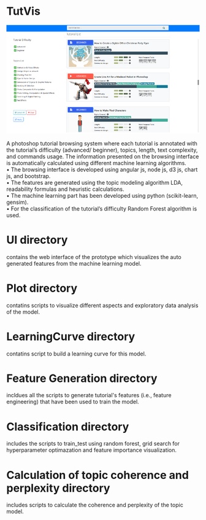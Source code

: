 # TutVis
![](UI/images/interface.PNG?raw=true)

A photoshop tutorial browsing system where each tutorial is annotated with the tutorial’s difficulty (advanced/ beginner), topics, length, text complexity, and commands usage. The information presented on the browsing interface is automatically calculated using different machine learning algorithms.<br/>
• The browsing interface is developed using angular js, node js, d3 js, chart js, and bootstrap.<br/>
• The features are generated using the topic modeling algorithm LDA, readability formulas and heuristic calculations. <br/>
• The machine learning part has been developed using python (scikit-learn, gensim). <br/>
• For the classification of the tutorial’s difficulty Random Forest algorithm is used.<br/>

# UI directory
contains the web interface of the prototype which visualizes the auto generated features from the machine learning model.

# Plot directory
contatins scripts to visualize different aspects and exploratory data analysis of the model.

# LearningCurve directory
contatins script to build a learning curve for this model.

# Feature Generation directory
incldues all the scripts to generate tutorial's features (i.e., feature engineering) that have been used to train the model.

# Classification directory
includes the scripts to train_test using random forest, grid search for hyperparameter optimazation and feature importance visualization.

# Calculation of topic coherence and perplexity directory
includes scripts to calculate the coherence and perplexity of the topic model.
